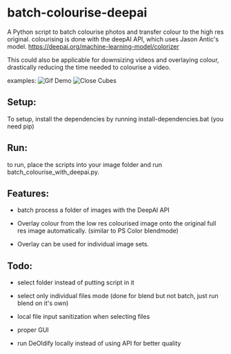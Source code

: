 # batch-colourise-deepai
 A Python script to batch colourise photos and transfer colour to the high res original. colourising is done with the deepAI API, which uses Jason Antic's model.  https://deepai.org/machine-learning-model/colorizer
 
 This could also be applicable for downsizing videos and overlaying colour, drastically reducing the time needed to colourise a video.
 
 examples:
![Gif Demo](https://github.com/endim8/batch-colourise-deepai/blob/master/Example/gifdemo.gif)
![Close Cubes](https://github.com/endim8/batch-colourise-deepai/blob/master/Example/sidebyside.png)
 ## Setup:
 To setup, install the dependencies by running install-dependencies.bat (you need pip)
 
 ## Run:
 to run, place the scripts into your image folder and run batch_colourise_with_deepai.py.
 
 ## Features:
 - batch process a folder of images with the DeepAI API
 
 - Overlay colour from the low res colourised image onto the original full res image automatically. (similar to PS Color blendmode)
 
 - Overlay can be used for individual image sets.
 
 ## Todo:
 - select folder instead of putting script in it
 
 - select only individual files mode (done for blend but not batch, just run blend on it's own)
 
 - local file input sanitization when selecting files
 
 - proper GUI
 
 - run DeOldify locally instead of using API for better quality
